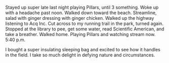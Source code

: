 Stayed up super late last night playing Pillars, until 3 something. Woke up with a headache past noon. Walked down toward the beach. Streamline, salad with ginger dressing with ginger chicken. Walked up the highway listening to Acq Inc. Cut across to my running trail in the park, turned again. Stopped at the library to pee, get some water, read Scientific American, and take a breather. Walked home. Playing Pillars and watching stream now. 5:40 p.m.

I bought a super insulating sleeping bag and excited to see how it handles in the field. I take so much delight in defying nature and circumstances.

